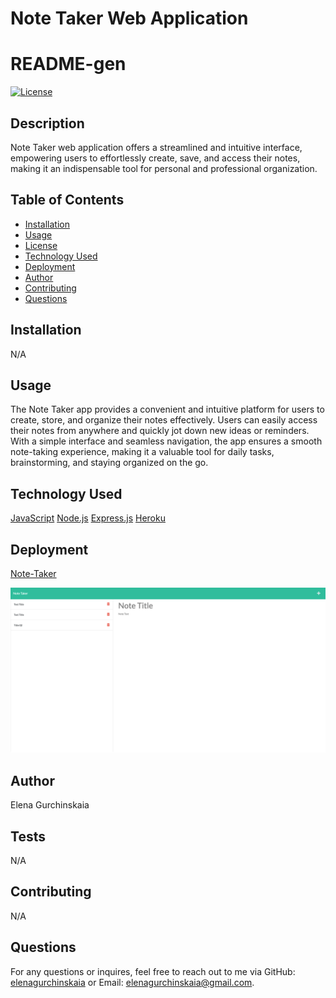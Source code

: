 # Note Taker Web Application

# README-gen

[![License](https://img.shields.io/badge/License-MIT-yellow.svg)](https://opensource.org/licenses/MIT)

## Description

Note Taker web application offers a streamlined and intuitive interface, empowering users to effortlessly create, save, and access their notes, making it an indispensable tool for personal and professional organization.

## Table of Contents

- [Installation](#installation)
- [Usage](#usage)
- [License](#license)
- [Technology Used](#technology-used)
- [Deployment](#deployment)
- [Author](#author)
- [Contributing](#contributing)
- [Questions](#questions)

## Installation

N/A

## Usage

The Note Taker app provides a convenient and intuitive platform for users to create, store, and organize their notes effectively. Users can easily access their notes from anywhere and quickly jot down new ideas or reminders. With a simple interface and seamless navigation, the app ensures a smooth note-taking experience, making it a valuable tool for daily tasks, brainstorming, and staying organized on the go.

## Technology Used

[JavaScript](!--https://developer.mozilla.org/en-US/docs/Web/JavaScript--)
[Node.js](!--https://nodejs.org--)
[Express.js](!--https://developer.mozilla.org/en-US/docs/Learn/Server-side/Express_Nodejs/Introduction--)
[Heroku](!--https://heroku.com--)

## Deployment

[Note-Taker](https://eg-note-taker-fd686ed98563.herokuapp.com/)

![alt text](public/assets/images/note-taker.png)

## Author

Elena Gurchinskaia

## Tests

N/A

## Contributing

N/A

## Questions

For any questions or inquires, feel free to reach out to me via GitHub:
[elenagurchinskaia](https://github.com/elenagurchinskaia) or Email: elenagurchinskaia@gmail.com.
